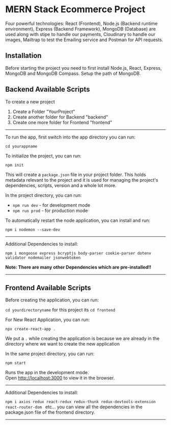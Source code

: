 # MERN Stack Ecommerce Project

Four powerful technologies: React (Frontend), Node.js (Backend runtime environment), Express (Backend Framework), MongoDB (Database) are used along with stipe to handle our payments, Cloudinary to handle our images, Mailtrap to test the Emailing service and Postman for API requests.

## Installation

Before starting the project you need to first install Node.js, React, Express, MongoDB and MongoDB Compass.
Setup the path of MongoDB.

## Backend Available Scripts

To create a new project

1. Create a Folder "YourProject"
2. Create another folder for Backend "backend"
3. Create one more folder for Frontend "frontend"

---

To run the app, first switch into the app directory you can run:

 `cd yourappname`

To initialize the project, you can run: 

 `npm init`

This will create a `package.json` file in your project folder. This holds metadata relevant to the project and it is used for managing the project's dependencies, scripts, version and a whole lot more.

In the project directory, you can run:

- `npm run dev` - for development mode
- `npm run prod` - for production mode

To automatically restart the node application, you can install and run:

 `npm i nodemon --save-dev`

---

Additional Dependencies to install:

 `npm i mongoose express bcryptjs body-parser cookie-parser dotenv validator nodemailer jsonwebtoken`

**Note: There are many other Dependencies which are pre-installed!!**

---

## Frontend Available Scripts

Before creating the application, you can run:

`cd yourdirectoryname` for this project its `cd frontend`

For New React Application, you can run: 

`npx create-react-app .`

We put a `.` while creating the application is because we are already in the directory where we want to create the new application

In the same project directory, you can run:

`npm start`

Runs the app in the development mode.\
Open [http://localhost:3000](http://localhost:3000) to view it in the browser.

---

Additional Dependencies to install:

 `npm i axios redux react-redux redux-thunk redux-devtools-extension react-router-dom `   etc... you can view all the dependencies in the package.json file of the frontend directory.

---

